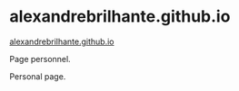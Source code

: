 # alexandrebrilhante.github.io

[alexandrebrilhante.github.io](http://alexandrebrilhante.github.io)

Page personnel.

Personal page.